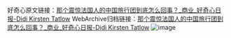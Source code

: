好奇心原文链接：[那个震惊法国人的中国旅行团到底怎么回事？_商业_好奇心日报-Didi Kirsten Tatlow](https://www.qdaily.com/articles/9519.html)
WebArchive归档链接：[那个震惊法国人的中国旅行团到底怎么回事？_商业_好奇心日报-Didi Kirsten Tatlow](http://web.archive.org/web/20190623154436/https://www.qdaily.com/articles/9519.html)
![image](http://ww3.sinaimg.cn/large/007d5XDply1g3vfii15xzj30u03zrnpd)